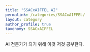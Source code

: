 ```yaml
---
title: "SSACxAIFFEL AI"
permalink: /categories/SSACxAIFFEL/
layout: category
author_profile: true
taxonomy: SSACxAIFFEL
---
```


AI 전문가가 되기 위해 이것 저것 공부한다.
